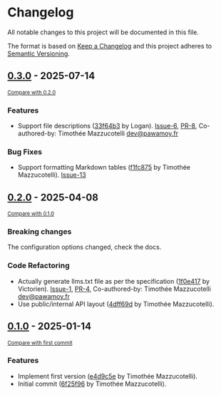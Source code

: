 # Changelog

All notable changes to this project will be documented in this file.

The format is based on [Keep a Changelog](http://keepachangelog.com/en/1.0.0/)
and this project adheres to [Semantic Versioning](http://semver.org/spec/v2.0.0.html).

<!-- insertion marker -->
## [0.3.0](https://github.com/pawamoy/mkdocs-llmstxt/releases/tag/0.3.0) - 2025-07-14

<small>[Compare with 0.2.0](https://github.com/pawamoy/mkdocs-llmstxt/compare/0.2.0...0.3.0)</small>

### Features

- Support file descriptions ([33f64b3](https://github.com/pawamoy/mkdocs-llmstxt/commit/33f64b306199218dbb34cd796e59113388a6c26c) by Logan). [Issue-6](https://github.com/pawamoy/mkdocs-llmstxt/issues/6), [PR-8](https://github.com/pawamoy/mkdocs-llmstxt/pull/8), Co-authored-by: Timothée Mazzucotelli <dev@pawamoy.fr>

### Bug Fixes

- Support formatting Markdown tables ([f1fc875](https://github.com/pawamoy/mkdocs-llmstxt/commit/f1fc8757dcab95af7b645331ddc5f1f01888bc88) by Timothée Mazzucotelli). [Issue-13](https://github.com/pawamoy/mkdocs-llmstxt/issues/13)

## [0.2.0](https://github.com/pawamoy/mkdocs-llmstxt/releases/tag/0.2.0) - 2025-04-08

<small>[Compare with 0.1.0](https://github.com/pawamoy/mkdocs-llmstxt/compare/0.1.0...0.2.0)</small>

### Breaking changes

The configuration options changed, check the docs.

### Code Refactoring

- Actually generate llms.txt file as per the specification ([1f0e417](https://github.com/pawamoy/mkdocs-llmstxt/commit/1f0e417855240a8aab07c3cbcfeb8b8251c1ffb4) by Victorien). [Issue-1](https://github.com/pawamoy/mkdocs-llmstxt/issues/1), [PR-4](https://github.com/pawamoy/mkdocs-llmstxt/pull/4), Co-authored-by: Timothée Mazzucotelli <dev@pawamoy.fr>
- Use public/internal API layout ([4dff69d](https://github.com/pawamoy/mkdocs-llmstxt/commit/4dff69db35d895e8d04535e75a2e08d0a219dc88) by Timothée Mazzucotelli).

## [0.1.0](https://github.com/pawamoy/mkdocs-llmstxt/releases/tag/0.1.0) - 2025-01-14

<small>[Compare with first commit](https://github.com/pawamoy/mkdocs-llmstxt/compare/6f25f9610f2fbccdbaf3f8960bc058dc3d2a8c1e...0.1.0)</small>

### Features

- Implement first version ([e4d9c5e](https://github.com/pawamoy/mkdocs-llmstxt/commit/e4d9c5e76fa2dce9c190fdb1bb6bb873d1f6622e) by Timothée Mazzucotelli).
- Initial commit ([6f25f96](https://github.com/pawamoy/mkdocs-llmstxt/commit/6f25f9610f2fbccdbaf3f8960bc058dc3d2a8c1e) by Timothée Mazzucotelli).
